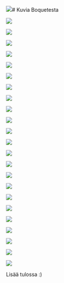 ![]({{site.baseurl}}//23_thumb.JPG)# Kuvia Boquetesta

[![](1_thumb.jpg)](http://www.pitkonaarinparatiisi.info/1.jpg)

[![](2_thumb.jpg)](http://www.pitkonaarinparatiisi.info/2.jpg)

[![](3_thumb.jpg)](http://www.pitkonaarinparatiisi.info/3.jpg)

[![](4_thumb.jpg)](http://www.pitkonaarinparatiisi.info/4.jpg)

[![](5_thumb.jpg)](http://www.pitkonaarinparatiisi.info/5.jpg)

[![](6_thumb.jpg)](http://www.pitkonaarinparatiisi.info/6.jpg)

[![](7_thumb.jpg)](http://www.pitkonaarinparatiisi.info/7.jpg)

[![](8_thumb.jpg)](http://www.pitkonaarinparatiisi.info/8.jpg)

[![](9_thumb.jpg)](http://www.pitkonaarinparatiisi.info/9.jpg)

[![](10_thumb.jpg)](http://www.pitkonaarinparatiisi.info/10.jpg)

[![](11_thumb.jpg)](http://www.pitkonaarinparatiisi.info/11.jpg)

[![](12_thumb.jpg)](http://www.pitkonaarinparatiisi.info/12.jpg)

[![](13_thumb.jpg)](http://www.pitkonaarinparatiisi.info/13.jpg)

[![](14_thumb.jpg)](http://www.pitkonaarinparatiisi.info/14.jpg)

[![](15_thumb.jpg)](http://www.pitkonaarinparatiisi.info/15.jpg)

[![](16_thumb.jpg)](http://www.pitkonaarinparatiisi.info/16.jpg)

[![](17_thumb.jpg)](http://www.pitkonaarinparatiisi.info/17.jpg)

[![](18_thumb.jpg)](http://www.pitkonaarinparatiisi.info/18.jpg)

[![](19_thumb.jpg)](http://www.pitkonaarinparatiisi.info/19.jpg)

[![](20_thumb.jpg)](http://www.pitkonaarinparatiisi.info/20.jpg)

[![](21_thumb.jpg)](http://www.pitkonaarinparatiisi.info/21.jpg)

[![](22_thumb.jpg)](http://www.pitkonaarinparatiisi.info/22.jpg)

[![](23_thumb.JPG)](http://www.pitkonaarinparatiisi.info/23.JPG)

Lisää tulossa :)
